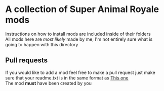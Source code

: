 # A collection of Super Animal Royale mods
Instructions on how to install mods are included inside of their folders<br>
All mods here are *most likely* made by me; I'm not entirely sure what is going to happen with this directory
## Pull requests
If you would like to add a mod feel free to make a pull request just make sure that your readme.txt is in the same format as [This one](https://github.com/dox-net/sar-mods/blob/main/custom-menu-theme/README.txt) <br>
The mod **must** have been created by you

